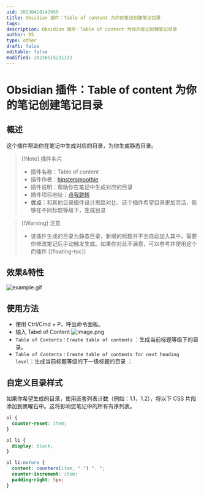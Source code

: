 ```yaml
---
uid: 20230428142959
title: Obsidian 插件：Table of content 为你的笔记创建笔记目录
tags: 
description: Obsidian 插件：Table of content 为你的笔记创建笔记目录
author: OS
type: other
draft: false
editable: false
modified: 20230515231132
---
```


# Obsidian 插件：Table of content 为你的笔记创建笔记目录

## 概述

这个插件帮助你在笔记中生成对应的目录，为你生成静态目录。

> [!Note] 插件名片
> - 插件名称：Table of content
> - 插件作者：[hipstersmoothie](https://github.com/hipstersmoothie)
> - 插件说明：帮助你在笔记中生成对应的目录
> - 插件项目地址：[点我跳转](https://github.com/hipstersmoothie/obsidian-plugin-toc)
> - **优点**：和其他目录插件设计思路对比，这个插件希望目录更加灵活，能够在不同标题等级下，生成目录

>[!Warning] 注意
>- 该插件生成的目录为静态目录，新增的标题并不会自动加入其中，需要你修改笔记后手动触发生成。如果你对此不满意，可以参考并使用这个而插件 [[floating-toc]]

## 效果&特性

![example.gif](https://cdn.pkmer.cn/images/18f61d9dfd67da3a58e82f3a6aa20bea_MD5.gif!pkmer)

## 使用方法

- 使用 Ctrl/Cmd + P，呼出命令面板。
- 输入 Tabel of Content
![image.png](https://cdn.pkmer.cn/images/caa1621d5c5ea2ac9533b123f9349efb_MD5.png!pkmer)
- `Table of Contents：Create table of contents` ：生成当前标题等级下的目录。
- `Table of Contents：Create table of contents for next heading level`：生成当前标题等级的下一级标题的目录 ：

## 自定义目录样式

如果你希望生成的目录，使用嵌套列表计数（例如：1.1，1.2），将以下 CSS 片段添加到黑曜石中。这将影响您笔记中的所有有序列表。

```CSS
ol {
  counter-reset: item;
}

ol li {
  display: block;
}

ol li:before {
  content: counters(item, ".") ". ";
  counter-increment: item;
  padding-right: 5px;
}
```